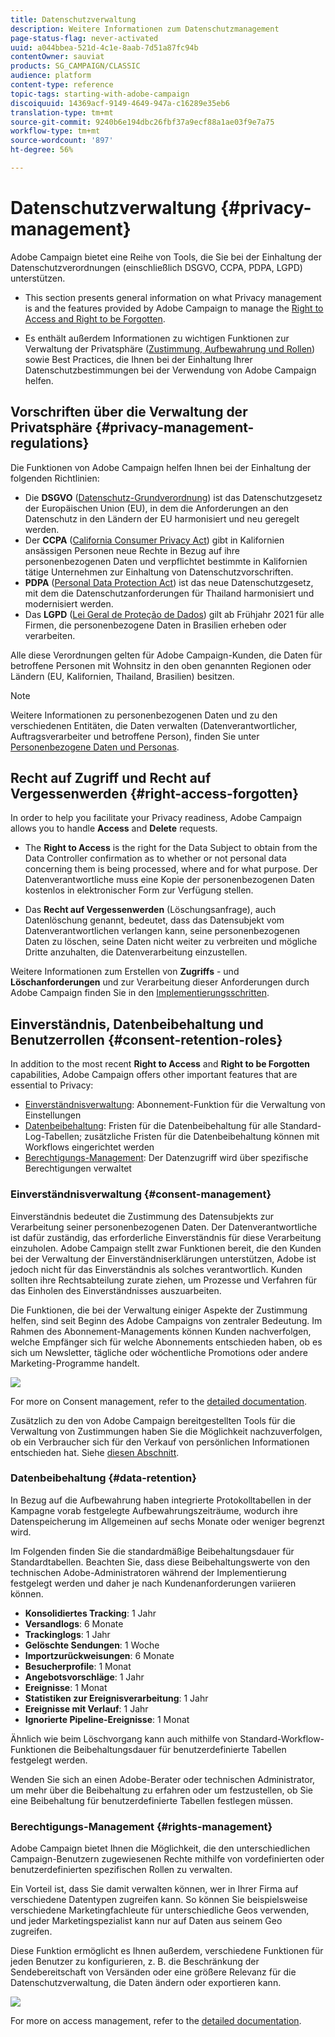 ```yaml
---
title: Datenschutzverwaltung
description: Weitere Informationen zum Datenschutzmanagement
page-status-flag: never-activated
uuid: a044bbea-521d-4c1e-8aab-7d51a87fc94b
contentOwner: sauviat
products: SG_CAMPAIGN/CLASSIC
audience: platform
content-type: reference
topic-tags: starting-with-adobe-campaign
discoiquuid: 14369acf-9149-4649-947a-c16289e35eb6
translation-type: tm+mt
source-git-commit: 9240b6e194dbc26fbf37a9ecf88a1ae03f9e7a75
workflow-type: tm+mt
source-wordcount: '897'
ht-degree: 56%

---
```



# Datenschutzverwaltung {#privacy-management}

Adobe Campaign bietet eine Reihe von Tools, die Sie bei der Einhaltung der Datenschutzverordnungen (einschließlich DSGVO, CCPA, PDPA, LGPD) unterstützen.

* This section presents general information on what Privacy management is and the features provided by Adobe Campaign to manage the [Right to Access and Right to be Forgotten](#right-access-forgotten).

* Es enthält außerdem Informationen zu wichtigen Funktionen zur Verwaltung der Privatsphäre ([Zustimmung, Aufbewahrung und Rollen](#consent-retention-roles)) sowie Best Practices, die Ihnen bei der Einhaltung Ihrer Datenschutzbestimmungen bei der Verwendung von Adobe Campaign helfen.

## Vorschriften über die Verwaltung der Privatsphäre {#privacy-management-regulations}

Die Funktionen von Adobe Campaign helfen Ihnen bei der Einhaltung der folgenden Richtlinien:

* Die **DSGVO** ([Datenschutz-Grundverordnung](https://ec.europa.eu/info/law/law-topic/data-protection/reform/what-does-general-data-protection-regulation-gdpr-govern_de)) ist das Datenschutzgesetz der Europäischen Union (EU), in dem die Anforderungen an den Datenschutz in den Ländern der EU harmonisiert und neu geregelt werden.
* Der **CCPA** ([California Consumer Privacy Act](https://leginfo.legislature.ca.gov/faces/codes_displayText.xhtml?lawCode=CIV&amp;division=3.&amp;title=1.81.5.&amp;part=4.&amp;chapter=&amp;article=)) gibt in Kalifornien ansässigen Personen neue Rechte in Bezug auf ihre personenbezogenen Daten und verpflichtet bestimmte in Kalifornien tätige Unternehmen zur Einhaltung von Datenschutzvorschriften.
* **PDPA** ([Personal Data Protection Act](https://secureprivacy.ai/thailand-pdpa-summary-what-businesses-need-to-know/)) ist das neue Datenschutzgesetz, mit dem die Datenschutzanforderungen für Thailand harmonisiert und modernisiert werden.
* Das **LGPD** ([Lei Geral de Proteção de Dados](https://iapp.org/media/pdf/resource_center/Brazilian_General_Data_Protection_Law.pdf)) gilt ab Frühjahr 2021 für alle Firmen, die personenbezogene Daten in Brasilien erheben oder verarbeiten.

Alle diese Verordnungen gelten für Adobe Campaign-Kunden, die Daten für betroffene Personen mit Wohnsitz in den oben genannten Regionen oder Ländern (EU, Kalifornien, Thailand, Brasilien) besitzen.

<!--Several Privacy capabilities are available in Adobe Campaign, including consent management, data retention settings, and rights management. See [Consent, Retention and Roles](#consent-retention-roles). In addition to this, Adobe Campaign helps facilitate your readiness as Data Controller for certain Privacy requests. See [Right to Access and Right to be Forgotten](#right-access-forgotten).-->

>[!NOTE]
>
>Weitere Informationen zu personenbezogenen Daten und zu den verschiedenen Entitäten, die Daten verwalten (Datenverantwortlicher, Auftragsverarbeiter und betroffene Person), finden Sie unter [Personenbezogene Daten und Personas](../../platform/using/privacy-and-recommendations.md#personal-data).

## Recht auf Zugriff und Recht auf Vergessenwerden {#right-access-forgotten}

In order to help you facilitate your Privacy readiness, Adobe Campaign allows you to handle **Access** and **Delete** requests.

* The **Right to Access** is the right for the Data Subject to obtain from the Data Controller confirmation as to whether or not personal data concerning them is being processed, where and for what purpose. Der Datenverantwortliche muss eine Kopie der personenbezogenen Daten kostenlos in elektronischer Form zur Verfügung stellen.

* Das **Recht auf Vergessenwerden** (Löschungsanfrage), auch Datenlöschung genannt, bedeutet, dass das Datensubjekt vom Datenverantwortlichen verlangen kann, seine personenbezogenen Daten zu löschen, seine Daten nicht weiter zu verbreiten und mögliche Dritte anzuhalten, die Datenverarbeitung einzustellen.

Weitere Informationen zum Erstellen von **Zugriffs** - und **Löschanforderungen** und zur Verarbeitung dieser Anforderungen durch Adobe Campaign finden Sie in den [Implementierungsschritten](../../platform/using/privacy-requests.md).

<!--Tutorials on Privacy management in Campaign Standard are also available [here](https://docs.adobe.com/content/help/en/campaign-standard-learn/tutorials/privacy/privacy-overview.html).
https://experienceleague.corp.adobe.com/docs/campaign-standard-learn/tutorials/privacy/privacy-overview.html?lang=en-->

## Einverständnis, Datenbeibehaltung und Benutzerrollen {#consent-retention-roles}

In addition to the most recent **Right to Access** and **Right to be Forgotten** capabilities, Adobe Campaign offers other important features that are essential to Privacy:

* [Einverständnisverwaltung](#consent-management): Abonnement-Funktion für die Verwaltung von Einstellungen
* [Datenbeibehaltung](#data-retention): Fristen für die Datenbeibehaltung für alle Standard-Log-Tabellen; zusätzliche Fristen für die Datenbeibehaltung können mit Workflows eingerichtet werden
* [Berechtigungs-Management](#rights-management): Der Datenzugriff wird über spezifische Berechtigungen verwaltet

### Einverständnisverwaltung {#consent-management}

Einverständnis bedeutet die Zustimmung des Datensubjekts zur Verarbeitung seiner personenbezogenen Daten. Der Datenverantwortliche ist dafür zuständig, das erforderliche Einverständnis für diese Verarbeitung einzuholen. Adobe Campaign stellt zwar Funktionen bereit, die den Kunden bei der Verwaltung der Einverständniserklärungen unterstützen, Adobe ist jedoch nicht für das Einverständnis als solches verantwortlich. Kunden sollten ihre Rechtsabteilung zurate ziehen, um Prozesse und Verfahren für das Einholen des Einverständnisses auszuarbeiten.

Die Funktionen, die bei der Verwaltung einiger Aspekte der Zustimmung helfen, sind seit Beginn des Adobe Campaigns von zentraler Bedeutung. Im Rahmen des Abonnement-Managements können Kunden nachverfolgen, welche Empfänger sich für welche Abonnements entschieden haben, ob es sich um Newsletter, tägliche oder wöchentliche Promotions oder andere Marketing-Programme handelt.

![](assets/privacy-consent-management.png)

For more on Consent management, refer to the [detailed documentation](../../delivery/using/managing-subscriptions.md).

Zusätzlich zu den von Adobe Campaign bereitgestellten Tools für die Verwaltung von Zustimmungen haben Sie die Möglichkeit nachzuverfolgen, ob ein Verbraucher sich für den Verkauf von persönlichen Informationen entschieden hat. Siehe [diesen Abschnitt](../../platform/using/privacy-requests.md##sale-of-personal-information-ccpa).

### Datenbeibehaltung {#data-retention}

In Bezug auf die Aufbewahrung haben integrierte Protokolltabellen in der Kampagne vorab festgelegte Aufbewahrungszeiträume, wodurch ihre Datenspeicherung im Allgemeinen auf sechs Monate oder weniger begrenzt wird.

Im Folgenden finden Sie die standardmäßige Beibehaltungsdauer für Standardtabellen. Beachten Sie, dass diese Beibehaltungswerte von den technischen Adobe-Administratoren während der Implementierung festgelegt werden und daher je nach Kundenanforderungen variieren können.

* **Konsolidiertes Tracking**: 1 Jahr
* **Versandlogs**: 6 Monate
* **Trackinglogs**: 1 Jahr
* **Gelöschte Sendungen**: 1 Woche
* **Importzurückweisungen**: 6 Monate
* **Besucherprofile**: 1 Monat
* **Angebotsvorschläge**: 1 Jahr
* **Ereignisse**: 1 Monat
* **Statistiken zur Ereignisverarbeitung**: 1 Jahr
* **Ereignisse mit Verlauf**: 1 Jahr
* **Ignorierte Pipeline-Ereignisse**: 1 Monat

Ähnlich wie beim Löschvorgang kann auch mithilfe von Standard-Workflow-Funktionen die Beibehaltungsdauer für benutzerdefinierte Tabellen festgelegt werden.

Wenden Sie sich an einen Adobe-Berater oder technischen Administrator, um mehr über die Beibehaltung zu erfahren oder um festzustellen, ob Sie eine Beibehaltung für benutzerdefinierte Tabellen festlegen müssen.

### Berechtigungs-Management {#rights-management}

Adobe Campaign bietet Ihnen die Möglichkeit, die den unterschiedlichen Campaign-Benutzern zugewiesenen Rechte mithilfe von vordefinierten oder benutzerdefinierten spezifischen Rollen zu verwalten.

Ein Vorteil ist, dass Sie damit verwalten können, wer in Ihrer Firma auf verschiedene Datentypen zugreifen kann. So können Sie beispielsweise verschiedene Marketingfachleute für unterschiedliche Geos verwenden, und jeder Marketingspezialist kann nur auf Daten aus seinem Geo zugreifen.

Diese Funktion ermöglicht es Ihnen außerdem, verschiedene Funktionen für jeden Benutzer zu konfigurieren, z. B. die Beschränkung der Sendebereitschaft von Versänden oder eine größere Relevanz für die Datenschutzverwaltung, die Daten ändern oder exportieren kann.

![](assets/privacy-user-management.png)

For more on access management, refer to the [detailed documentation](../../platform/using/access-management.md).